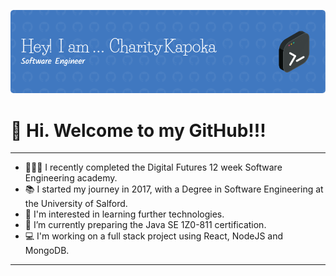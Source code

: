 ![My banner](assets/header-image.png)

# 👋 Hi. Welcome to my GitHub!!!

***

* 👩🏻‍💻 I recently completed the Digital Futures 12 week Software Engineering academy.
* 📚 I started my journey in 2017, with a Degree in Software Engineering at the University of Salford.
* 👀 I'm interested in learning further technologies.
* 🌱 I’m currently preparing the Java SE 1Z0-811 certification.
* 💻 I'm working on a full stack project using React, NodeJS and MongoDB.

***
 
